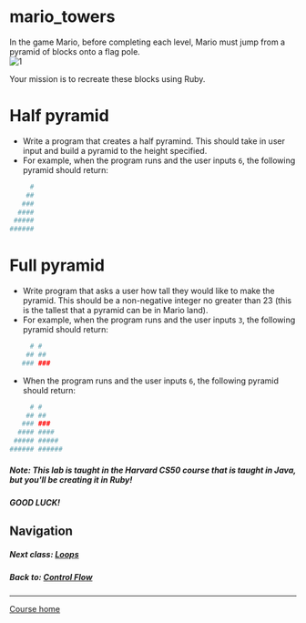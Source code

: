 # mario_towers
In the game Mario, before completing each level, Mario must jump from a pyramid of blocks onto a flag pole.  
![1](http://i.imgur.com/7hHCuUQ.gif)  

Your mission is to recreate these blocks using Ruby. 


# Half pyramid
- Write a program that creates a half pyramind. This should take in user input and build a pyramid to the height specified.
- For example, when the program runs and the user inputs `6`, the following pyramid should return:  
```ruby
     # 
    ## 
   ### 
  #### 
 ##### 
###### 
```

# Full pyramid

- Write program that asks a user how tall they would like to make the pyramid. This should be a non-negative integer no greater than 23 (this is the tallest that a pyramid can be in Mario land).
- For example, when the program runs and the user inputs `3`, the following pyramid should return:  
```ruby
     # #
    ## ##
   ### ###
```
- When the program runs and the user inputs `6`, the following pyramid should return:  
```ruby
     # #
    ## ##
   ### ###
  #### ####
 ##### #####
###### ######
```

##### Note: This lab is taught in the Harvard CS50 course that is taught in Java, but you'll be creating it in Ruby!  
##### GOOD LUCK!

## Navigation  
##### Next class: [Loops](https://github.com/Coderdotnew/intro_web_apps_dgm/tree/master/04_class)    
##### Back to: [Control Flow](https://github.com/Coderdotnew/intro_web_apps_dgm/tree/master/03_class)  
---  
[Course home](https://github.com/Coderdotnew/intro_web_apps_dgm) 